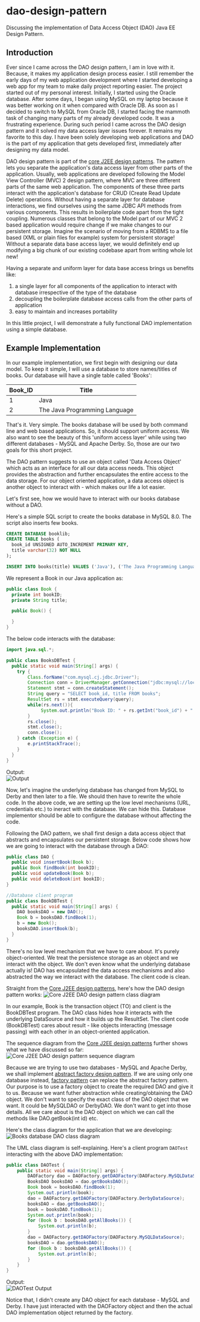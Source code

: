 # dao-design-pattern
Discussing the implementation of Data Access Object (DAO) Java EE Design Pattern.
## Introduction
Ever since I came across the DAO design pattern, I am in love with it. Because, it makes my application design process easier. I still remember the early days of my web application development where I started developing a web app for my team to make daily project reporting easier. The project started out of my personal interest. Initially, I started using the Oracle database. After some days, I began using MySQL on my laptop because it was better working on it when compared with Oracle DB. As soon as I decided to switch to MySQL from Oracle DB, I started facing the mammoth task of changing many parts of my already developed code. It was a frustrating experience. During such period I came across the DAO design pattern and it solved my data access layer issues forever. It remains my favorite to this day. I have been solely developing web applications and DAO is the part of my application that gets developed first, immediately after designing my data model.

DAO design pattern is part of the [core J2EE design patterns](http://www.corej2eepatterns.com/DataAccessObject.htm). The pattern lets you separate the application's data access layer from other parts of the application. Usually, web applications are developed following the Model View Controller (MVC) 2 design pattern, where MVC are three different parts of the same web application. The components of these three parts interact with the application's database for CRUD (Create Read Update Delete) operations. Without having a separate layer for database interactions, we find ourselves using the same JDBC API methods from various components. This results in boilerplate code apart from the tight coupling. Numerous classes that belong to the Model part of our MVC 2 based application would require change if we make changes to our persistent storage. Imagine the scenario of moving from a RDBMS to a file based (XML or plain files for example) system for persistent storage! Without a separate data base access layer, we would definitely end up modifying a big chunk of our existing codebase apart from writing whole lot new!

Having a separate and uniform layer for data base access brings us benefits like:
1. a single layer for all components of the application to interact with database irrespective of the type of the database
2. decoupling the boilerplate database access calls from the other parts of application
3. easy to maintain and increases portability

In this little project, I will demonstrate a fully functional DAO implementation using a simple database.

## Example Implementation
In our example implementation, we first begin with designing our data model. To keep it simple, I will use a database to store names/titles of books. Our database will have a single table called 'Books':

|Book_ID|Title|
|---|---|
|1|Java|
|2|The Java Programming Language|

That's it. Very simple. The books database will be used by both command line and web based applications. So, it should support uniform access. We also want to see the beauty of this 'uniform access layer' while using two different databases - MySQL and Apache Derby. So, those are our two goals for this short project.

The DAO pattern suggests to use an object called 'Data Access Object' which acts as an interface for all our data access needs. This object provides the abstraction and further encapsulates the entire access to the data storage. For our object oriented application, a data access object is another object to interact with - which makes our life a lot easier.

Let's first see, how we would have to interact with our books database without a DAO.

Here's a simple SQL script to create the books database in MySQL 8.0. The script also inserts few books.

```sql
CREATE DATABASE booklib;
CREATE TABLE books (
  book_id UNSIGNED AUTO_INCREMENT PRIMARY KEY,
  title varchar(32) NOT NULL 
);

INSERT INTO books(title) VALUES ('Java'), ('The Java Programming Language');
```
We represent a Book in our Java application as:
```java
public class Book {
  private int bookID;
  private String title;

  public Book() {

  }
}
```

The below code interacts with the database:
```java
import java.sql.*;

public class BooksDBTest {
  public static void main(String[] args) {
    try {
        Class.forName("com.mysql.cj.jdbc.Driver");
        Connection conn = DriverManager.getConnection("jdbc:mysql://localhost/booklib?user=root&password=root");
        Statement stmt = conn.createStatement();
        String query = "SELECT book_id, title FROM books";
        ResultSet rs = stmt.executeQuery(query);
        while(rs.next()){         
             System.out.println("Book ID: " + rs.getInt("book_id") + " Title: " + rs.getString("title"));         
        }      
        rs.close();
        stmt.close();
        conn.close();
    } catch (Exception e) {
        e.printStackTrace();
    }
  }
}
```
Output: <br>
![Output](https://github.com/faimoh/dao-design-pattern/blob/master/images/BooksDBTest_Output_JDBC_DriverManager.png)


Now, let's imagine the underlying database has changed from MySQL to Derby and then later to a file. We should then have to rewrite the whole code. In the above code, we are setting up the low level mechanisms (URL, credentials etc.) to ineract with the database. We can hide this. Database implementor should be able to configure the database without affecting the code.

Following the DAO pattern, we shall first design a data access object that abstracts and encapsulates our persistent storage. Below code shows how we are going to interact with the database through a DAO:
```java
public class DAO {
  public void insertBook(Book b);
  public Book findBook(int bookID);
  public void updateBook(Book b);
  public void deleteBook(int bookID);
}

//Database client program
public class BookDBTest {
  public static void main(String[] args) {
    DAO booksDAO = new DAO();
    Book b = booksDAO.findBook(1);
    b = new Book();
    booksDAO.insertBook(b);
  }
}
```
There's no low level mechanism that we have to care about. It's purely object-oriented. We treat the persistence storage as an object and we interact with the object. We don't even know what the underlying database actually is! DAO has encapsulated the data access mechanisms and also abstracted the way we interact with the database. The client code is clean.

Straight from the [Core J2EE design patterns](http://www.corej2eepatterns.com/DataAccessObject.htm), here's how the DAO design pattern works:
![Core J2EE DAO design pattern class diagram](http://www.corej2eepatterns.com/images/DAOMainClass.gif)

In our example, Book is the transaction object (TO) and client is the BookDBTest program. The DAO class hides how it interacts with the underlying DataSource and how it builds up the ResultSet. The client code (BookDBTest) cares about result - like objects interacting (message passing) with each other in an object-oriented application.

The sequence diagram from the [Core J2EE design patterns](http://www.corej2eepatterns.com/DataAccessObject.htm) further shows what we have discussed so far:
![Core J2EE DAO design pattern sequence diagram](http://www.corej2eepatterns.com/images/DAOMainSeq.gif)

Because we are trying to use two databases - MySQL and Apache Derby, we shall implement [abstract factory design pattern](https://en.wikipedia.org/wiki/Abstract_factory_pattern). If we are using only one database instead, [factory pattern](https://en.wikipedia.org/wiki/Factory_method_pattern) can replace the abstract factory pattern. Our purpose is to use a factory object to create the required DAO and give it to us. Because we want futher abstraction while creating/obtaining the DAO object.  We don't want to specify the exact class of the DAO object that we want. It could be MySQLDAO or DerbyDAO. We don't want to get into those details. All we care about is the DAO object on which we can call the methods like DAO.getBook(int id) etc.

Here's the class diagram for the application that we are developing:
![Books database DAO class diagram](https://github.com/faimoh/dao-design-pattern/blob/master/images/UML_Class_Diagram.png)

The UML class diagram is self-explaining. Here's a client program `DAOTest` interacting with the above DAO implementation:
```java
public class DAOTest {
    public static void main(String[] args) {        
        DAOFactory dao = DAOFactory.getDAOFactory(DAOFactory.MySQLDataSource);
        BooksDAO booksDAO = dao.getBooksDAO();
        Book book = booksDAO.findBook(1);
        System.out.println(book);        
        dao = DAOFactory.getDAOFactory(DAOFactory.DerbyDataSource);
        booksDAO = dao.getBooksDAO();
        book = booksDAO.findBook(1);
        System.out.println(book);           
        for (Book b : booksDAO.getAllBooks()) {
            System.out.println(b);
        }
        dao = DAOFactory.getDAOFactory(DAOFactory.MySQLDataSource);
        booksDAO = dao.getBooksDAO();
        for (Book b : booksDAO.getAllBooks()) {
            System.out.println(b);
        }
    }
}
```
Output: <br>
![DAOTest Output](https://github.com/faimoh/dao-design-pattern/blob/master/images/DAOTest_Output_1.png)

Notice that, I didn't create any DAO object for each database - MySQL and Derby. I have just interacted with the DAOFactory object and then the actual DAO implementation object returned by the factory.
